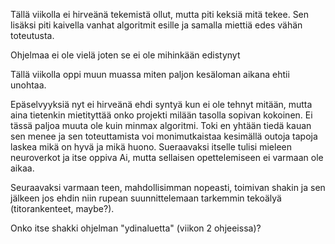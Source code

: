 Tällä viikolla ei hirveänä tekemistä ollut, mutta piti keksiä mitä tekee. Sen lisäksi piti kaivella vanhat algoritmit esille ja samalla miettiä edes vähän toteutusta.

Ohjelmaa ei ole vielä joten se ei ole mihinkään edistynyt

Tällä viikolla oppi muun muassa miten paljon kesäloman aikana ehtii unohtaa.

Epäselvyyksiä nyt ei hirveänä ehdi syntyä kun ei ole tehnyt mitään, mutta aina tietenkin mietityttää onko projekti milään tasolla sopivan kokoinen. Ei tässä paljoa muuta ole kuin minmax algoritmi. Toki en yhtään tiedä kauan sen menee ja sen toteuttamista voi monimutkaistaa kesimällä outoja tapoja laskea mikä on hyvä ja mikä huono. Sueraavaksi itselle tulisi mieleen neuroverkot ja itse oppiva Ai, mutta sellaisen opettelemiseen ei varmaan ole aikaa.

Seuraavaksi varmaan teen, mahdollisimman nopeasti, toimivan shakin ja sen jälkeen jos ehdin niin rupean suunnittelemaan tarkemmin tekoälyä (titorankenteet, maybe?).

Onko itse shakki ohjelman "ydinaluetta" (viikon 2 ohjeeissa)?
